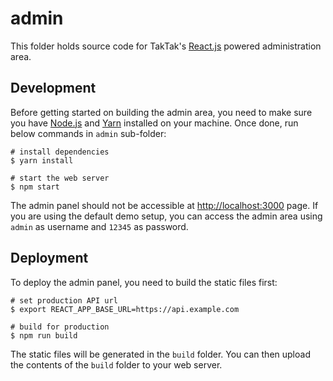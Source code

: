 # admin

This folder holds source code for TakTak's [React.js](https://reactjs.org/) powered administration area.

## Development

Before getting started on building the admin area, you need to make sure you have [Node.js](https://nodejs.org/en/) and
[Yarn](https://yarnpkg.com/) installed on your machine. Once done, run below commands in `admin` sub-folder:

```shell
# install dependencies
$ yarn install

# start the web server
$ npm start
```

The admin panel should not be accessible at [http://localhost:3000](http://localhost:3000) page.
If you are using the default demo setup, you can access the admin area using `admin` as username and `12345` as password.

## Deployment

To deploy the admin panel, you need to build the static files first:

```shell
# set production API url
$ export REACT_APP_BASE_URL=https://api.example.com

# build for production
$ npm run build
```

The static files will be generated in the `build` folder.
You can then upload the contents of the `build` folder to your web server.
